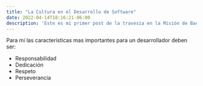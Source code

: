 ```yaml
---
title: "La Cultura en el Desarrollo de Software"
date: 2022-04-14T18:16:21-06:00
description: 'Este es mi primer post de la travesía en la Misión de Backend con Node JS de Launch X.'
---
```



Para mi las caracteristicas mas importantes para un desarrollador deben ser:
- Responsabilidad
- Dedicación
- Respeto
- Perseverancia

